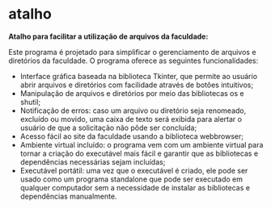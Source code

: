 # atalho
**Atalho para facilitar a utilização de arquivos da faculdade:**

Este programa é projetado para simplificar o gerenciamento de arquivos e diretórios da faculdade. O programa oferece as seguintes funcionalidades:

- Interface gráfica baseada na biblioteca Tkinter, que permite ao usuário abrir arquivos e diretórios com facilidade através de botões intuitivos;
- Manipulação de arquivos e diretórios por meio das bibliotecas os e shutil;
- Notificação de erros: caso um arquivo ou diretório seja renomeado, excluído ou movido, uma caixa de texto será exibida para alertar o usuário de que a solicitação não pôde ser concluída;
- Acesso fácil ao site da faculdade usando a biblioteca webbrowser;
- Ambiente virtual incluído: o programa vem com um ambiente virtual para tornar a criação do executável mais fácil e garantir que as bibliotecas e dependências necessárias sejam incluídas;
- Executável portátil: uma vez que o executável é criado, ele pode ser usado como um programa standalone que pode ser executado em qualquer computador sem a necessidade de instalar as bibliotecas e dependências manualmente.
